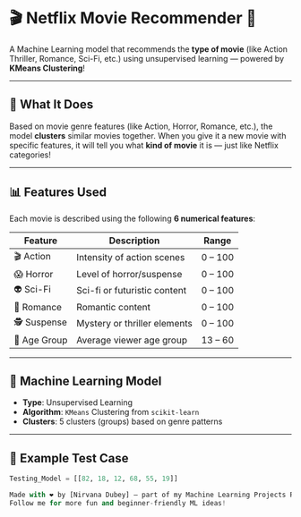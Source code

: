 # 🎬 Netflix Movie Recommender 🎯  
A Machine Learning model that recommends the **type of movie** (like Action Thriller, Romance, Sci-Fi, etc.) using unsupervised learning — powered by **KMeans Clustering**!

---

## 🍿 What It Does

Based on movie genre features (like Action, Horror, Romance, etc.), the model **clusters** similar movies together. When you give it a new movie with specific features, it will tell you what **kind of movie** it is — just like Netflix categories!

---

## 📊 Features Used

Each movie is described using the following **6 numerical features**:

| Feature    | Description                  | Range       |
|------------|------------------------------|-------------|
| 🎬 Action   | Intensity of action scenes   | 0 – 100     |
| 😱 Horror   | Level of horror/suspense     | 0 – 100     |
| 👽 Sci-Fi   | Sci-fi or futuristic content | 0 – 100     |
| 💞 Romance  | Romantic content             | 0 – 100     |
| 🕵️ Suspense | Mystery or thriller elements | 0 – 100     |
| 👤 Age Group| Average viewer age group     | 13 – 60     |

---

## 🤖 Machine Learning Model

- **Type**: Unsupervised Learning
- **Algorithm**: `KMeans` Clustering from `scikit-learn`
- **Clusters**: 5 clusters (groups) based on genre patterns

---

## 🧪 Example Test Case

```python
Testing_Model = [[82, 18, 12, 68, 55, 19]]

Made with ❤️ by [Nirvana Dubey] — part of my Machine Learning Projects Portfolio.
Follow me for more fun and beginner-friendly ML ideas!


